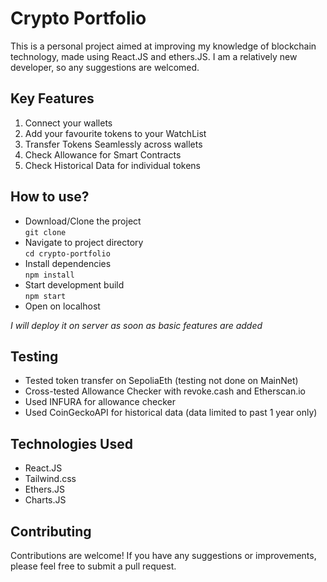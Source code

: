 # Crypto Portfolio

This is a personal project aimed at improving my knowledge of blockchain technology, made using React.JS and ethers.JS. I am a relatively new developer, so any suggestions are welcomed.

## Key Features

1. Connect your wallets
2. Add your favourite tokens to your WatchList
3. Transfer Tokens Seamlessly across wallets
4. Check Allowance for Smart Contracts
5. Check Historical Data for individual tokens

## How to use?

- Download/Clone the project <br> `git clone`
- Navigate to project directory <br> `cd crypto-portfolio`
- Install dependencies <br> `npm install`
- Start development build <br> `npm start`
- Open on localhost

_I will deploy it on server as soon as basic features are added_

## Testing

- Tested token transfer on SepoliaEth (testing not done on MainNet)
- Cross-tested Allowance Checker with revoke.cash and Etherscan.io
- Used INFURA for allowance checker
- Used CoinGeckoAPI for historical data (data limited to past 1 year only)

## Technologies Used

- React.JS
- Tailwind.css
- Ethers.JS
- Charts.JS

## Contributing

Contributions are welcome! If you have any suggestions or improvements, please feel free to submit a pull request.
